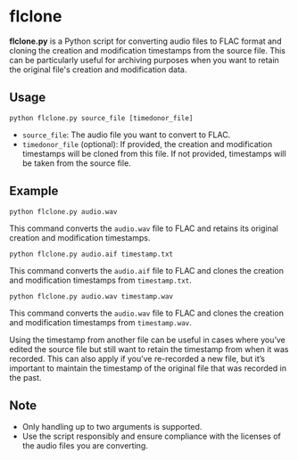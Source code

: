 # flclone

**flclone.py** is a Python script for converting audio files to FLAC format and cloning the creation and modification timestamps from the source file. 
This can be particularly useful for archiving purposes when you want to retain the original file's creation and modification data.

## Usage

```
python flclone.py source_file [timedonor_file]
```

- `source_file`: The audio file you want to convert to FLAC.
- `timedonor_file` (optional): If provided, the creation and modification timestamps will be cloned from this file. If not provided, timestamps will be taken from the source file.

## Example

```
python flclone.py audio.wav
```

This command converts the `audio.wav` file to FLAC and retains its original creation and modification timestamps.

```
python flclone.py audio.aif timestamp.txt
```
This command converts the `audio.aif` file to FLAC and clones the creation and modification timestamps from `timestamp.txt`.
```
python flclone.py audio.wav timestamp.wav
```
This command converts the `audio.wav` file to FLAC and clones the creation and modification timestamps from `timestamp.wav`.

Using the timestamp from another file can be useful in cases where you’ve edited the source file but still want to retain the timestamp from when it was recorded. 
This can also apply if you’ve re-recorded a new file, but it’s important to maintain the timestamp of the original file that was recorded in the past.



## Note

- Only handling up to two arguments is supported.
- Use the script responsibly and ensure compliance with the licenses of the audio files you are converting.

